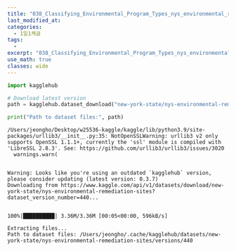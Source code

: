 ```yaml
---
title: "038_Classifying_Environmental_Program_Types_nys_environmental_remediation_sites"
last_modified_at: 
categories:
  - 1일1케글
tags:
  - 
excerpt: "038_Classifying_Environmental_Program_Types_nys_environmental_remediation_sites"
use_math: true
classes: wide
---
```


```python
import kagglehub

# Download latest version
path = kagglehub.dataset_download("new-york-state/nys-environmental-remediation-sites")

print("Path to dataset files:", path)
```

    /Users/jeongho/Desktop/w25536-kaggle/kaggle/lib/python3.9/site-packages/urllib3/__init__.py:35: NotOpenSSLWarning: urllib3 v2 only supports OpenSSL 1.1.1+, currently the 'ssl' module is compiled with 'LibreSSL 2.8.3'. See: https://github.com/urllib3/urllib3/issues/3020
      warnings.warn(


    Warning: Looks like you're using an outdated `kagglehub` version, please consider updating (latest version: 0.3.7)
    Downloading from https://www.kaggle.com/api/v1/datasets/download/new-york-state/nys-environmental-remediation-sites?dataset_version_number=440...


    100%|██████████| 3.36M/3.36M [00:05<00:00, 596kB/s]

    Extracting files...
    Path to dataset files: /Users/jeongho/.cache/kagglehub/datasets/new-york-state/nys-environmental-remediation-sites/versions/440


    



```python

```
